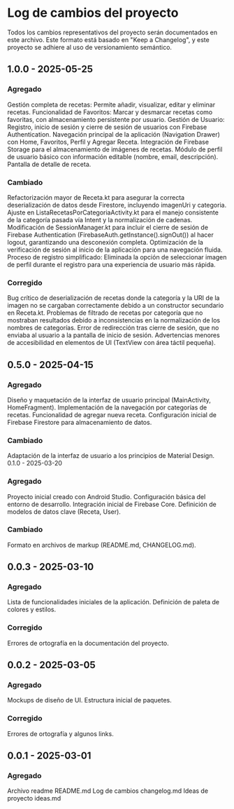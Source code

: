 # Log de cambios del proyecto
Todos los cambios representativos del proyecto serán documentados en este archivo. Este formato está basado en "Keep a Changelog", y este proyecto se adhiere al uso de versionamiento semántico.

## 1.0.0 - 2025-05-25

### Agregado

Gestión completa de recetas: Permite añadir, visualizar, editar y eliminar recetas.
Funcionalidad de Favoritos: Marcar y desmarcar recetas como favoritas, con almacenamiento persistente por usuario.
Gestión de Usuario: Registro, inicio de sesión y cierre de sesión de usuarios con Firebase Authentication.
Navegación principal de la aplicación (Navigation Drawer) con Home, Favoritos, Perfil y Agregar Receta.
Integración de Firebase Storage para el almacenamiento de imágenes de recetas.
Módulo de perfil de usuario básico con información editable (nombre, email, descripción).
Pantalla de detalle de receta.

### Cambiado

Refactorización mayor de Receta.kt para asegurar la correcta deserialización de datos desde Firestore, incluyendo imagenUri y categoria.
Ajuste en ListaRecetasPorCategoriaActivity.kt para el manejo consistente de la categoría pasada vía Intent y la normalización de cadenas.
Modificación de SessionManager.kt para incluir el cierre de sesión de Firebase Authentication (FirebaseAuth.getInstance().signOut()) al hacer logout, garantizando una desconexión completa.
Optimización de la verificación de sesión al inicio de la aplicación para una navegación fluida.
Proceso de registro simplificado: Eliminada la opción de seleccionar imagen de perfil durante el registro para una experiencia de usuario más rápida.

### Corregido

Bug crítico de deserialización de recetas donde la categoría y la URI de la imagen no se cargaban correctamente debido a un constructor secundario en Receta.kt.
Problemas de filtrado de recetas por categoría que no mostraban resultados debido a inconsistencias en la normalización de los nombres de categorías.
Error de redirección tras cierre de sesión, que no enviaba al usuario a la pantalla de inicio de sesión.
Advertencias menores de accesibilidad en elementos de UI (TextView con área táctil pequeña).

## 0.5.0 - 2025-04-15

### Agregado

Diseño y maquetación de la interfaz de usuario principal (MainActivity, HomeFragment).
Implementación de la navegación por categorías de recetas.
Funcionalidad de agregar nueva receta.
Configuración inicial de Firebase Firestore para almacenamiento de datos.

### Cambiado

Adaptación de la interfaz de usuario a los principios de Material Design.
0.1.0 - 2025-03-20

### Agregado

Proyecto inicial creado con Android Studio.
Configuración básica del entorno de desarrollo.
Integración inicial de Firebase Core.
Definición de modelos de datos clave (Receta, User).

### Cambiado

Formato en archivos de markup (README.md, CHANGELOG.md).

## 0.0.3 - 2025-03-10

### Agregado

Lista de funcionalidades iniciales de la aplicación.
Definición de paleta de colores y estilos.

### Corregido

Errores de ortografía en la documentación del proyecto.

## 0.0.2 - 2025-03-05

### Agregado

Mockups de diseño de UI.
Estructura inicial de paquetes.

### Corregido

Errores de ortografía y algunos links.

## 0.0.1 - 2025-03-01

### Agregado

Archivo readme README.md
Log de cambios changelog.md
Ideas de proyecto ideas.md
